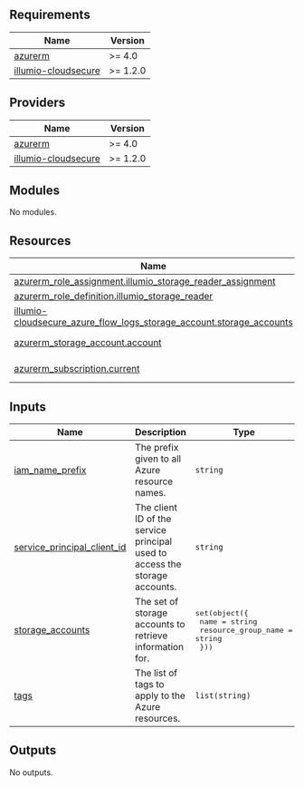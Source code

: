 <!-- BEGIN_TF_DOCS -->
## Requirements

| Name | Version |
|------|---------|
| <a name="requirement_azurerm"></a> [azurerm](#requirement\_azurerm) | >= 4.0 |
| <a name="requirement_illumio-cloudsecure"></a> [illumio-cloudsecure](#requirement\_illumio-cloudsecure) | >= 1.2.0 |

## Providers

| Name | Version |
|------|---------|
| <a name="provider_azurerm"></a> [azurerm](#provider\_azurerm) | >= 4.0 |
| <a name="provider_illumio-cloudsecure"></a> [illumio-cloudsecure](#provider\_illumio-cloudsecure) | >= 1.2.0 |

## Modules

No modules.

## Resources

| Name | Type |
|------|------|
| [azurerm_role_assignment.illumio_storage_reader_assignment](https://registry.terraform.io/providers/hashicorp/azurerm/latest/docs/resources/role_assignment) | resource |
| [azurerm_role_definition.illumio_storage_reader](https://registry.terraform.io/providers/hashicorp/azurerm/latest/docs/resources/role_definition) | resource |
| [illumio-cloudsecure_azure_flow_logs_storage_account.storage_accounts](https://registry.terraform.io/providers/illumio/illumio-cloudsecure/latest/docs/resources/azure_flow_logs_storage_account) | resource |
| [azurerm_storage_account.account](https://registry.terraform.io/providers/hashicorp/azurerm/latest/docs/data-sources/storage_account) | data source |
| [azurerm_subscription.current](https://registry.terraform.io/providers/hashicorp/azurerm/latest/docs/data-sources/subscription) | data source |

## Inputs

| Name | Description | Type | Default | Required |
|------|-------------|------|---------|:--------:|
| <a name="input_iam_name_prefix"></a> [iam\_name\_prefix](#input\_iam\_name\_prefix) | The prefix given to all Azure resource names. | `string` | `"IllumioCloudIntegration"` | no |
| <a name="input_service_principal_client_id"></a> [service\_principal\_client\_id](#input\_service\_principal\_client\_id) | The client ID of the service principal used to access the storage accounts. | `string` | n/a | yes |
| <a name="input_storage_accounts"></a> [storage\_accounts](#input\_storage\_accounts) | The set of storage accounts to retrieve information for. | <pre>set(object({<br/>    name                = string<br/>    resource_group_name = string<br/>  }))</pre> | `[]` | no |
| <a name="input_tags"></a> [tags](#input\_tags) | The list of tags to apply to the Azure resources. | `list(string)` | `[]` | no |

## Outputs

No outputs.
<!-- END_TF_DOCS -->